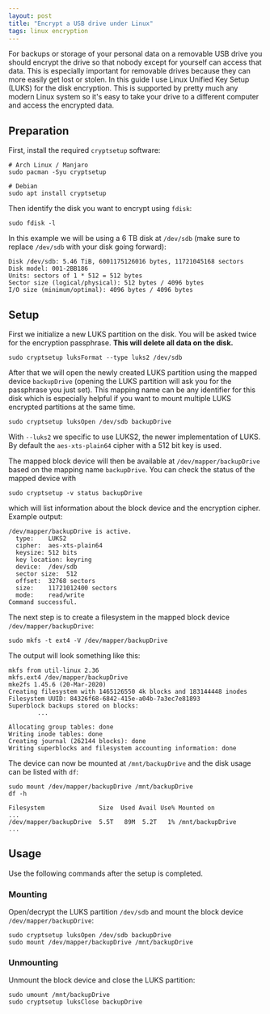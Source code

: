 ```yaml
---
layout: post
title: "Encrypt a USB drive under Linux"
tags: linux encryption
---
```


For backups or storage of your personal data on a removable USB drive you should encrypt the drive so that nobody except for yourself can access that data. This is especially important for removable drives because they can more easily get lost or stolen. In this guide I use Linux Unified Key Setup (LUKS) for the disk encryption. This is supported by pretty much any modern Linux system so it's easy to take your drive to a different computer and access the encrypted data.

## Preparation

First, install the required `cryptsetup` software:

```shell
# Arch Linux / Manjaro
sudo pacman -Syu cryptsetup

# Debian
sudo apt install cryptsetup
```

Then identify the disk you want to encrypt using `fdisk`:

```shell
sudo fdisk -l
```

In this example we will be using a 6 TB disk at `/dev/sdb` (make sure to replace `/dev/sdb` with your disk going forward):

```
Disk /dev/sdb: 5.46 TiB, 6001175126016 bytes, 11721045168 sectors
Disk model: 001-2BB186
Units: sectors of 1 * 512 = 512 bytes
Sector size (logical/physical): 512 bytes / 4096 bytes
I/O size (minimum/optimal): 4096 bytes / 4096 bytes
```

## Setup

First we initialize a new LUKS partition on the disk. You will be asked twice for the encryption passphrase. **This will delete all data on the disk.**


```shell
sudo cryptsetup luksFormat --type luks2 /dev/sdb
```

After that we will open the newly created LUKS partition using the mapped device `backupDrive` (opening the LUKS partition will ask you for the passphrase you just set). This mapping name can be any identifier for this disk which is especially helpful if you want to mount multiple LUKS encrypted partitions at the same time.

```shell
sudo cryptsetup luksOpen /dev/sdb backupDrive
```

With `--luks2` we specific to use LUKS2, the newer implementation of LUKS. By default the `aes-xts-plain64` cipher with a 512 bit key is used.

The mapped block device will then be available at `/dev/mapper/backupDrive` based on the mapping name `backupDrive`.  You can check the status of the mapped device with

```shell
sudo cryptsetup -v status backupDrive
```

which will list information about the block device and the encryption cipher. Example output:

```
/dev/mapper/backupDrive is active.
  type:    LUKS2
  cipher:  aes-xts-plain64
  keysize: 512 bits
  key location: keyring
  device:  /dev/sdb
  sector size:  512
  offset:  32768 sectors
  size:    11721012400 sectors
  mode:    read/write
Command successful.
```

The next step is to create a filesystem in the mapped block device `/dev/mapper/backupDrive`:

```shell
sudo mkfs -t ext4 -V /dev/mapper/backupDrive
```

The output will look something like this:

```
mkfs from util-linux 2.36
mkfs.ext4 /dev/mapper/backupDrive
mke2fs 1.45.6 (20-Mar-2020)
Creating filesystem with 1465126550 4k blocks and 183144448 inodes
Filesystem UUID: 84326f68-6842-415e-a04b-7a3ec7e81893
Superblock backups stored on blocks: 
        ...

Allocating group tables: done                            
Writing inode tables: done                            
Creating journal (262144 blocks): done
Writing superblocks and filesystem accounting information: done
```

The device can now be mounted at `/mnt/backupDrive` and the disk usage can be listed with `df`:

```shell
sudo mount /dev/mapper/backupDrive /mnt/backupDrive
df -h
```

```
Filesystem               Size  Used Avail Use% Mounted on
...
/dev/mapper/backupDrive  5.5T   89M  5.2T   1% /mnt/backupDrive
...
```

## Usage

Use the following commands after the setup is completed.


### Mounting

Open/decrypt the LUKS partition `/dev/sdb` and mount the block device `/dev/mapper/backupDrive`:

```shell
sudo cryptsetup luksOpen /dev/sdb backupDrive
sudo mount /dev/mapper/backupDrive /mnt/backupDrive
```

### Unmounting

Unmount the block device and close the LUKS partition:

```shell
sudo umount /mnt/backupDrive
sudo cryptsetup luksClose backupDrive
```
